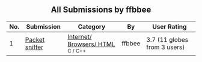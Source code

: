 ﻿<div align="center">

## All Submissions by ffbbee

</div>

No.  | Submission | Category | By   | User Rating
---- | ---------- | -------- | ---- | -----------
1 | [Packet sniffer<br />](https://github.com/Planet-Source-Code/ffbbee-packet-sniffer__3-3677) | [Internet/ Browsers/ HTML<br /><sup>C / C++</sup>](../ByCategory/internet-browsers-html__3-9.md) | ffbbee | 3.7 (11 globes from 3 users)
